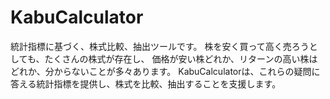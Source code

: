 # KabuCalculator
統計指標に基づく、株式比較、抽出ツールです。
株を安く買って高く売ろうとしても、たくさんの株式が存在し、
価格が安い株どれか、リターンの高い株はどれか、分からないことが多々あります。
KabuCalculatorは、これらの疑問に答える統計指標を提供し、株式を比較、抽出することを支援します。
